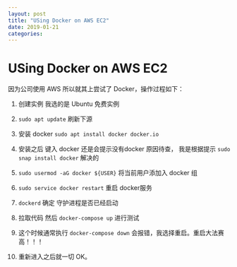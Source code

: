 ```yaml
---
layout: post
title: "USing Docker on AWS EC2"
date: 2019-01-21
categories:
---
```


# USing Docker on AWS EC2

因为公司使用 AWS 所以就其上尝试了 Docker，操作过程如下：

1. 创建实例 我选的是 Ubuntu 免费实例

2. `sudo apt update` 刷新下源

3. 安装 docker `sudo apt install docker docker.io`

4. 安装之后 键入 docker 还是会提示没有docker 原因待查， 我是根据提示 `sudo snap install docker` 解决的

5. `sudo usermod -aG docker ${USER}` 将当前用户添加入 docker 组

6. `sudo service docker restart` 重启 docker服务

7. `dockerd` 确定 守护进程是否已经启动

8. 拉取代码 然后 `docker-compose up` 进行测试

9. 这个时候通常执行 `docker-compose down` 会报错，我选择重启。重启大法赛高！！！

10. 重新进入之后就一切 OK。
